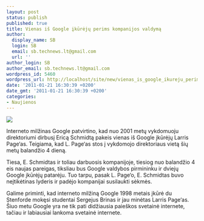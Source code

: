 ```yaml
---
layout: post
status: publish
published: true
title: Vienas iš Google įkūrėjų perims kompanijos valdymą
author:
  display_name: SB
  login: SB
  email: sb.technews.lt@gmail.com
  url: ''
author_login: SB
author_email: sb.technews.lt@gmail.com
wordpress_id: 5460
wordpress_url: http://localhost/site/new/vienas_is_google_ikureju_perims_kompanijos_valdyma/
date: '2011-01-21 16:30:39 +0200'
date_gmt: '2011-01-21 16:30:39 +0200'
categories:
- Naujienos
---
```

<div class="imgright"><img src="http://technews.lt/upload/page460276.jpg"  /></div>
<p>Interneto milžinas Google patvirtino, kad nuo 2001 metų vykdomuoju direktoriumi dirbusį Ericą Schmidtą pakeis vienas iš Google įkūrėjų Larris Page‘as. Teigiama, kad L. Page‘as stos į vykdomojo direktoriaus vietą šių metų balandžio 4 dieną.</p>
<p>Tiesa, E. Schmidtas ir toliau darbuosis kompanijoje, tiesiog nuo balandžio 4 eis naujas pareigas, tiksliau bus Google valdybos pirmininku ir dviejų Google įkūrėjų patarėju. Tuo tarpu, pasak L. Page‘o, E. Schmidtas buvo neįtikėtinas lyderis ir padėjo kompanijai susilaukti sėkmės.</p>
<p>Galime priminti, kad interneto milžiną Google 1998 metais įkūrė du Stenforde mokęsi studentai Sergejus Brinas ir jau minėtas Larris Page‘as. Šiuo metu Google yra ne tik pati didžiausia paieškos svetainė internete, tačiau ir labiausiai lankoma svetainė internete.<br /></p>
